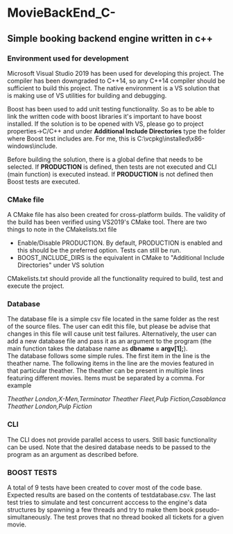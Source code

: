 # MovieBackEnd_C-
## Simple booking backend engine written in c++

### Environment used for development
Microsoft Visual Studio 2019 has been used for developing this project. The compiler has been downgraded to C++14, so any C++14 compiler should be sufficient to build this project. The native environment is a VS solution that is making use of VS utilities for building and debugging. 

Boost has been used to add unit testing functionality. So as to be able to link the written code with boost libraries it's important to have boost installed. If the solution is to be opened with VS, please go to project properties->C/C++ and under **Additional Include Directories** type the folder where Boost test includes are. For me, this is C:\vcpkg\installed\x86-windows\include.

Before building the solution, there is a global define that needs to be selected. If **PRODUCTION** is defined, then tests are not executed and CLI (main function) is executed instead. If **PRODUCTION** is not defined then Boost tests are executed.

### CMake file
A CMake file has also been created for cross-platform builds. The validity of the build has been verified using VS2019's CMake tool. There are two things to note in the CMakelists.txt file    
- Enable/Disable PRODUCTION. By default, PRODUCTION is enabled and this should be the preferred option. Tests can still be run.    
- BOOST_INCLUDE_DIRS is the equivalent in CMake to "Additional Include Directories" under VS solution    

CMakelists.txt should provide all the functionality required to build, test and execute the project.

### Database
The database file is a simple csv file located in the same folder as the rest of the source files. The user can edit this file, but please be advise that changes in this file will cause unit test failures. Alternatively, the user can add a new database file and pass it as an argument to the program (the main function takes the database name as **dbname = argv[1];**).   
The database follows some simple rules. The first item in the line is the theather name. The following items in the line are the movies featured in that particular theather. The theather can be present in multiple lines featuring different movies. Items must be separated by a comma. For example

*Theather London,X-Men,Terminator
Theather Fleet,Pulp Fiction,Casablanca
Theather London,Pulp Fiction*

### CLI
The CLI does not provide parallel access to users. Still basic functionality can be used. Note that the desired database needs to be passed to the program as an argument as described before.

### BOOST TESTS
A total of 9 tests have been created to cover most of the code base. Expected results are based on the contents of testdatabase.csv. The last test tries to simulate and test concurrent acccess to the engine's data structures by spawning a few threads and try to make them book pseudo-simultaneously. The test proves that no thread booked all tickets for a given movie.
